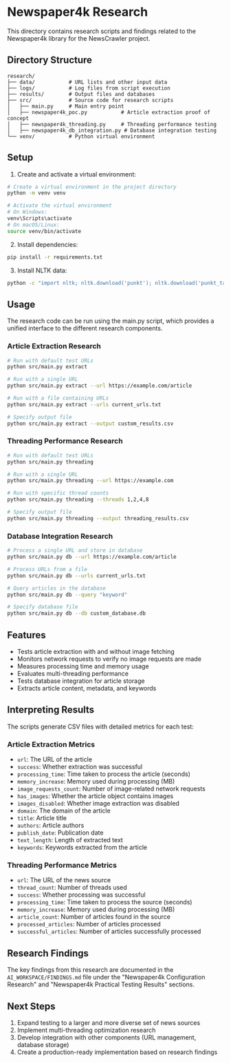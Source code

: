 # Newspaper4k Research

This directory contains research scripts and findings related to the Newspaper4k library for the NewsCrawler project.

## Directory Structure

```
research/
├── data/           # URL lists and other input data
├── logs/           # Log files from script execution
├── results/        # Output files and databases
├── src/            # Source code for research scripts
│   ├── main.py     # Main entry point
│   ├── newspaper4k_poc.py           # Article extraction proof of concept
│   ├── newspaper4k_threading.py     # Threading performance testing
│   ├── newspaper4k_db_integration.py # Database integration testing
└── venv/           # Python virtual environment
```

## Setup

1. Create and activate a virtual environment:

```bash
# Create a virtual environment in the project directory
python -m venv venv

# Activate the virtual environment
# On Windows:
venv\Scripts\activate
# On macOS/Linux:
source venv/bin/activate
```

2. Install dependencies:

```bash
pip install -r requirements.txt
```

3. Install NLTK data:

```bash
python -c "import nltk; nltk.download('punkt'); nltk.download('punkt_tab')"
```

## Usage

The research code can be run using the main.py script, which provides a unified interface to the different research components.

### Article Extraction Research

```bash
# Run with default test URLs
python src/main.py extract

# Run with a single URL
python src/main.py extract --url https://example.com/article

# Run with a file containing URLs
python src/main.py extract --urls current_urls.txt

# Specify output file
python src/main.py extract --output custom_results.csv
```

### Threading Performance Research

```bash
# Run with default test URLs
python src/main.py threading

# Run with a single URL
python src/main.py threading --url https://example.com

# Run with specific thread counts
python src/main.py threading --threads 1,2,4,8

# Specify output file
python src/main.py threading --output threading_results.csv
```

### Database Integration Research

```bash
# Process a single URL and store in database
python src/main.py db --url https://example.com/article

# Process URLs from a file
python src/main.py db --urls current_urls.txt

# Query articles in the database
python src/main.py db --query "keyword"

# Specify database file
python src/main.py db --db custom_database.db
```

## Features

- Tests article extraction with and without image fetching
- Monitors network requests to verify no image requests are made
- Measures processing time and memory usage
- Evaluates multi-threading performance
- Tests database integration for article storage
- Extracts article content, metadata, and keywords

## Interpreting Results

The scripts generate CSV files with detailed metrics for each test:

### Article Extraction Metrics

- `url`: The URL of the article
- `success`: Whether extraction was successful
- `processing_time`: Time taken to process the article (seconds)
- `memory_increase`: Memory used during processing (MB)
- `image_requests_count`: Number of image-related network requests
- `has_images`: Whether the article object contains images
- `images_disabled`: Whether image extraction was disabled
- `domain`: The domain of the article
- `title`: Article title
- `authors`: Article authors
- `publish_date`: Publication date
- `text_length`: Length of extracted text
- `keywords`: Keywords extracted from the article

### Threading Performance Metrics

- `url`: The URL of the news source
- `thread_count`: Number of threads used
- `success`: Whether processing was successful
- `processing_time`: Time taken to process the source (seconds)
- `memory_increase`: Memory used during processing (MB)
- `article_count`: Number of articles found in the source
- `processed_articles`: Number of articles processed
- `successful_articles`: Number of articles successfully processed

## Research Findings

The key findings from this research are documented in the `AI_WORKSPACE/FINDINGS.md` file under the "Newspaper4k Configuration Research" and "Newspaper4k Practical Testing Results" sections.

## Next Steps

1. Expand testing to a larger and more diverse set of news sources
2. Implement multi-threading optimization research
3. Develop integration with other components (URL management, database storage)
4. Create a production-ready implementation based on research findings 